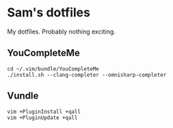 Sam's dotfiles
==============

My dotfiles. Probably nothing exciting.

YouCompleteMe
-------------

```
cd ~/.vim/bundle/YouCompleteMe
./install.sh --clang-completer --omnisharp-completer
```

Vundle
------

```
vim +PluginInstall +qall
vim +PluginUpdate +qall
```
